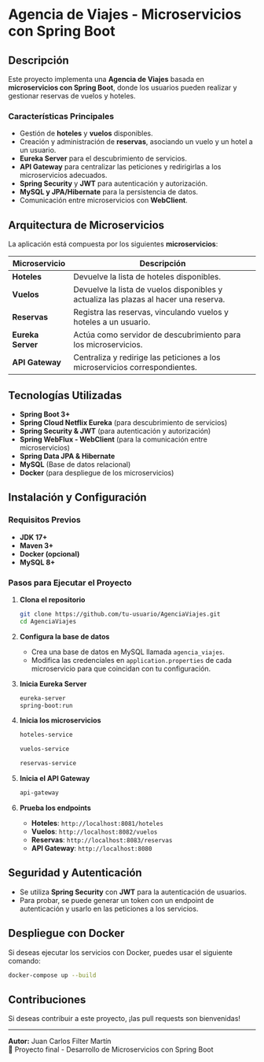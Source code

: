 # Agencia de Viajes - Microservicios con Spring Boot

## Descripción
Este proyecto implementa una **Agencia de Viajes** basada en **microservicios con Spring Boot**, donde los usuarios pueden realizar y gestionar reservas de vuelos y hoteles. 

### Características Principales
- Gestión de **hoteles** y **vuelos** disponibles.
- Creación y administración de **reservas**, asociando un vuelo y un hotel a un usuario.
- **Eureka Server** para el descubrimiento de servicios.
- **API Gateway** para centralizar las peticiones y redirigirlas a los microservicios adecuados.
- **Spring Security** y **JWT** para autenticación y autorización.
- **MySQL y JPA/Hibernate** para la persistencia de datos.
- Comunicación entre microservicios con **WebClient**.

## Arquitectura de Microservicios
La aplicación está compuesta por los siguientes **microservicios**:

| Microservicio    | Descripción |
|-----------------|-------------|
| **Hoteles**     | Devuelve la lista de hoteles disponibles. |
| **Vuelos**      | Devuelve la lista de vuelos disponibles y actualiza las plazas al hacer una reserva. |
| **Reservas**    | Registra las reservas, vinculando vuelos y hoteles a un usuario. |
| **Eureka Server** | Actúa como servidor de descubrimiento para los microservicios. |
| **API Gateway**  | Centraliza y redirige las peticiones a los microservicios correspondientes. |

## Tecnologías Utilizadas
- **Spring Boot 3+**
- **Spring Cloud Netflix Eureka** (para descubrimiento de servicios)
- **Spring Security & JWT** (para autenticación y autorización)
- **Spring WebFlux - WebClient** (para la comunicación entre microservicios)
- **Spring Data JPA & Hibernate**
- **MySQL** (Base de datos relacional)
- **Docker** (para despliegue de los microservicios)

## Instalación y Configuración
### Requisitos Previos
- **JDK 17+**
- **Maven 3+**
- **Docker (opcional)**
- **MySQL 8+**

### Pasos para Ejecutar el Proyecto
1. **Clona el repositorio**
   ```bash
   git clone https://github.com/tu-usuario/AgenciaViajes.git
   cd AgenciaViajes
   ```

2. **Configura la base de datos**
   - Crea una base de datos en MySQL llamada `agencia_viajes`.
   - Modifica las credenciales en `application.properties` de cada microservicio para que coincidan con tu configuración.

3. **Inicia Eureka Server**
   ```bash
   eureka-server
   spring-boot:run
   ```

4. **Inicia los microservicios**
   ```bash
   hoteles-service
   ```
   ```bash
   vuelos-service
   ```
   ```bash
   reservas-service
   ```

5. **Inicia el API Gateway**
   ```bash
   api-gateway
   ```

6. **Prueba los endpoints**
   - **Hoteles**: `http://localhost:8081/hoteles`
   - **Vuelos**: `http://localhost:8082/vuelos`
   - **Reservas**: `http://localhost:8083/reservas`
   - **API Gateway**: `http://localhost:8080`

## Seguridad y Autenticación
- Se utiliza **Spring Security** con **JWT** para la autenticación de usuarios.
- Para probar, se puede generar un token con un endpoint de autenticación y usarlo en las peticiones a los servicios.

## Despliegue con Docker
Si deseas ejecutar los servicios con Docker, puedes usar el siguiente comando:
```bash
docker-compose up --build
```

## Contribuciones
Si deseas contribuir a este proyecto, ¡las pull requests son bienvenidas!

---
**Autor:** Juan Carlos Filter Martín  
📌 Proyecto final - Desarrollo de Microservicios con Spring Boot
